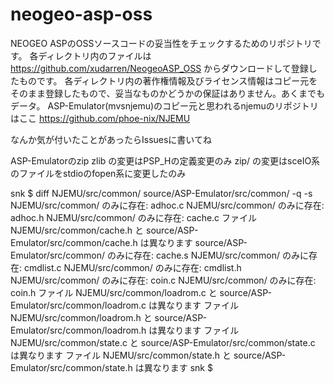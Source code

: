 # neogeo-asp-oss

NEOGEO ASPのOSSソースコードの妥当性をチェックするためのリポジトリです。
各ディレクトリ内のファイルは
https://github.com/xudarren/NeogeoASP_OSS
からダウンロードして登録したものです。
各ディレクトリ内の著作権情報及びライセンス情報はコピー元をそのまま登録したもので、妥当なものかどうかの保証はありません。あくまでもデータ。
ASP-Emulator(mvsnjemu)のコピー元と思われるnjemuのリポジトリはここ
https://github.com/phoe-nix/NJEMU

なんか気が付いたことがあったらIssuesに書いてね

ASP-Emulatorのzip
zlib の変更はPSP_Hの定義変更のみ
zip/ の変更はsceIO系のファイルをstdioのfopen系に変更したのみ

snk $ diff NJEMU/src/common/ source/ASP-Emulator/src/common/ -q -s
NJEMU/src/common/ のみに存在: adhoc.c
NJEMU/src/common/ のみに存在: adhoc.h
NJEMU/src/common/ のみに存在: cache.c
ファイル NJEMU/src/common/cache.h と source/ASP-Emulator/src/common/cache.h は異なります
source/ASP-Emulator/src/common/ のみに存在: cache.s
NJEMU/src/common/ のみに存在: cmdlist.c
NJEMU/src/common/ のみに存在: cmdlist.h
NJEMU/src/common/ のみに存在: coin.c
NJEMU/src/common/ のみに存在: coin.h
ファイル NJEMU/src/common/loadrom.c と source/ASP-Emulator/src/common/loadrom.c は異なります
ファイル NJEMU/src/common/loadrom.h と source/ASP-Emulator/src/common/loadrom.h は異なります
ファイル NJEMU/src/common/state.c と source/ASP-Emulator/src/common/state.c は異なります
ファイル NJEMU/src/common/state.h と source/ASP-Emulator/src/common/state.h は異なります
snk $
